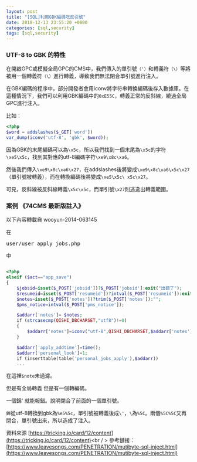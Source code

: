 ```yaml
---
layout: post
title: "[SQL]利用GBK編碼吃反引號"
date: 2018-12-13 23:55:20 +0800
categories: [sql,security]
tags: [sql,security]
---
```



### UTF-8 to GBK 的特性

在開啟GPC或模擬全局GPC的CMS中，我們傳入的單引號`（'）`和轉義符`（\）`等將被用一個轉義符`（\）`進行轉義，導致我們無法閉合單引號進行注入。

在GBK編碼的程序中，部分開發者會用iconv將字符串轉換編碼後存入數據庫。在這種情況下，我們可以利用GBK編碼中的`0xE55C`，轉義正常的反斜線，繞過全局GPC進行注入。

比如：
```php
<?php
$word = addslashes($_GET['word'])
var_dump(iconv('utf-8', 'gbk', $word));
```
因為GBK的末尾編碼可以為`\x5c`，所以我們找到一個末尾為`\x5c`的字符`\xe5\x5c`，找到其對應的utf-8編碼字符`\xe9\x8c\xa6`。

然後我們傳入`\xe9\x8c\xa6\x27`，在addslashes後將變成`\xe9\x8c\xa6\x5c\x27`（單引號被轉義），而在轉換編碼後將變成`\xe5\x5c\ x5c\x27`。

可見，反斜線被反斜線轉義`\x5c\x5c`，而單引號`\x27`則逃逸出轉義範圍。

### 案例 《74CMS 最新版註入》
以下內容轉載自 wooyun-2014-063145

在<pre>user/user_apply_jobs.php</pre>中

```php

<?php
elseif ($act=="app_save")
{
    $jobsid=isset($_POST['jobsid'])?$_POST['jobsid']:exit("出錯了");
    $resumeid=isset($_POST['resumeid'])?intval($_POST['resumeid']):exit("出錯了");
    $notes=isset($_POST['notes'])?trim($_POST['notes']):"";
    $pms_notice=intval($_POST['pms_notice']);

    $addarr['notes']= $notes;
    if (strcasecmp(QISHI_DBCHARSET,"utf8")!=0)
    {
        $addarr['notes']=iconv("utf-8",QISHI_DBCHARSET,$addarr['notes']);
    }

    $addarr['apply_addtime']=time();
    $addarr['personal_look']=1;
    if (inserttable(table('personal_jobs_apply'),$addarr))
    ...
```
在這裡`$note`未過濾。

但是有全局轉義 但是有一個轉編碼。

一個錦' 就能報錯。說明閉合了前面的一個單引號。

`錦`從utf-8轉換到gbk為`%e5%5c`，單引號被轉義後成`\'`，`\`為`%5C`。兩個`%5C%5C`又再閉合，單引號出來，所以造成了注入。

資料來源 
[https://tricking.io/card/12/content](https://tricking.io/card/12/content)<br / >
參考鏈接：
[https://www.leavesongs.com/PENETRATION/mutibyte-sql-inject.html](https://www.leavesongs.com/PENETRATION/mutibyte-sql-inject.html)